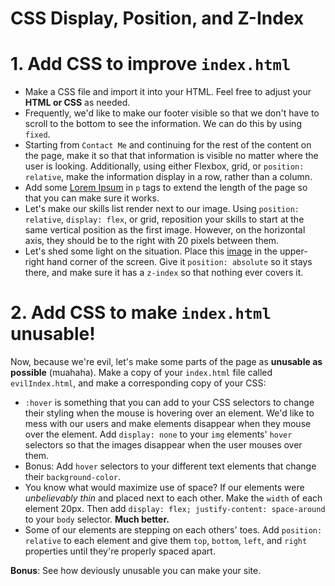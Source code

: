 # CSS Display, Position, and Z-Index


# 1. Add CSS to improve `index.html`

- Make a CSS file and import it into your HTML. Feel free to adjust your **HTML or CSS** as needed.
- Frequently, we'd like to make our footer visible so that we don't have to scroll to the bottom to see the information. We can do this by using `fixed`.
- Starting from `Contact Me` and continuing for the rest of the content on the page, make it so that that information is visible no matter where the user is looking. Additionally, using either Flexbox, grid, or `position: relative`, make the information display in a row, rather than a column.
- Add some [Lorem Ipsum](https://www.lipsum.com/) in `p` tags to extend the length of the page so that you can make sure it works.
- Let's make our skills list render next to our image. Using `position: relative`, `display: flex`, or grid, reposition your skills to start at the same vertical position as the first image. However, on the horizontal axis, they should be to the right with 20 pixels between them.
- Let's shed some light on the situation. Place this [image](http://www.sunnysidedrama.com/index/Welcome_files/Playtime_Sun-4.png) in the upper-right hand corner of the screen. Give it `position: absolute` so it stays there, and make sure it has a `z-index` so that nothing ever covers it.

# 2. Add CSS to make `index.html` unusable!

Now, because we're evil, let's make some parts of the page as **unusable as possible** (muahaha). Make a copy of your `index.html` file called `evilIndex.html`, and make a corresponding copy of your CSS:

- `:hover` is something that you can add to your CSS selectors to change their styling when the mouse is hovering over an element. We'd like to mess with our users and make elements disappear when they mouse over the element. Add `display: none` to your `img` elements' `hover` selectors so that the images disappear when the user mouses over them.
- Bonus: Add `hover` selectors to your different text elements that change their `background-color`.
- You know what would maximize use of space? If our elements were _unbelievably thin_ and placed next to each other. Make the `width` of each element 20px. Then add `display: flex; justify-content: space-around` to your `body` selector. **Much better.**
- Some of our elements are stepping on each others' toes. Add `position: relative` to each element and give them `top`, `bottom`, `left`, and `right` properties until they're properly spaced apart.

**Bonus**: See how deviously unusable you can make your site.
